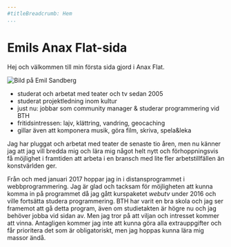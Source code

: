 ```yaml
---
#titleBreadcrumb: Hem
...
```


Emils Anax Flat-sida
===============================

Hej och välkommen till min första sida gjord i Anax Flat.

<img class="article-img" src="img/profile.jpg" alt="Bild på Emil Sandberg">

* studerat och arbetat med teater och tv sedan 2005
* studerat projektledning inom kultur
* just nu: jobbar som community manager &amp; studerar programmering vid BTH
* fritidsintressen: lajv, klättring, vandring, geocaching
* gillar även att komponera musik, göra film, skriva, spela&leka

Jag har pluggat och arbetat med teater de senaste tio åren, men nu känner jag att jag vill bredda mig och lära mig något helt nytt och förhoppningsvis få möjlighet i framtiden att arbeta i en bransch med lite fler arbetstillfällen än konstvärlden ger.

Från och med januari 2017 hoppar jag in i distansprogrammet i webbprogrammering. Jag är glad och tacksam för möjligheten att kunna komma in på programmet då jag gått kurspaketet *webutv* under 2016 och ville fortsätta studera programmering. BTH har varit en bra skola och jag ser framemot att gå detta program, även om studietakten är högre nu och jag behöver jobba vid sidan av. Men jag tror på att viljan och intresset kommer att vinna. Antagligen kommer jag inte att kunna göra alla extrauppgifter och får prioritera det som är obligatoriskt, men jag hoppas kunna lära mig massor ändå.

